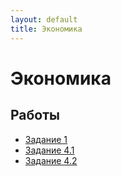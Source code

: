 ```yaml
---
layout: default
title: Экономика
---
```


# Экономика

## Работы

- [Задание 1](../works/year-1/Экономика/Задание%201%20Величко%20Арсений%20ИВТ%201%20курс%202%20группа%203%20подгруппа.pdf)
- [Задание 4.1](../works/year-1/Экономика/Задание%204_1%20Величко%20Арсений%20ИВТ%201%20курс%202%20группа%203%20подгруппа.pdf)
- [Задание 4.2](../works/year-1/Экономика/Задание%204_2%20Величко%20Арсений%20ИВТ%201%20курс%202%20группа%203%20подгруппа.odt)